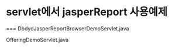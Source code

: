 # servlet에서 jasperReport 사용예제
===
DbdydJasperReportBrowserDemoServlet.java

OfferingDemoServlet.java
